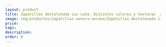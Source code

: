 ```yaml
---
layout: product
title: Zapatillas destalonada sin cuña. Distintos colores y texturas _23Eu
image: img/productos/zapatillas-senora-verano/Zapatillas destalonada sin cuña. Distintos colores y texturas _23Eu.webp
price: 
tags: 
description: 
order: 0
---
```

